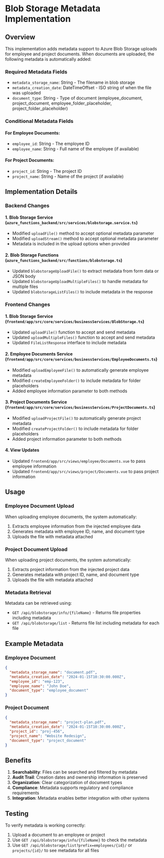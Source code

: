 # Blob Storage Metadata Implementation

## Overview
This implementation adds metadata support to Azure Blob Storage uploads for employee and project documents. When documents are uploaded, the following metadata is automatically added:

### Required Metadata Fields
- `metadata_storage_name`: String - The filename in blob storage
- `metadata_creation_date`: DateTimeOffset - ISO string of when the file was uploaded
- `document_type`: String - Type of document (employee_document, project_document, employee_folder_placeholder, project_folder_placeholder)

### Conditional Metadata Fields

#### For Employee Documents:
- `employee_id`: String - The employee ID
- `employee_name`: String - Full name of the employee (if available)

#### For Project Documents:
- `project_id`: String - The project ID  
- `project_name`: String - Name of the project (if available)

## Implementation Details

### Backend Changes

#### 1. Blob Storage Service (`azure_functions_backend/src/services/blobstorage.service.ts`)
- Modified `uploadFile()` method to accept optional metadata parameter
- Modified `uploadStream()` method to accept optional metadata parameter
- Metadata is included in the upload options when provided

#### 2. Blob Storage Functions (`azure_functions_backend/src/functions/blobstorage.ts`)
- Updated `blobstorageUploadFile()` to extract metadata from form data or JSON body
- Updated `blobstorageUploadMultipleFiles()` to handle metadata for multiple files
- Updated `blobstorageListFiles()` to include metadata in the response

### Frontend Changes

#### 1. Blob Storage Service (`frontend/app/src/core/services/businessServices/BlobStorage.ts`)
- Updated `uploadFile()` function to accept and send metadata
- Updated `uploadMultipleFiles()` function to accept and send metadata
- Updated `FileListResponse` interface to include metadata

#### 2. Employee Documents Service (`frontend/app/src/core/services/businessServices/EmployeeDocuments.ts`)
- Modified `uploadEmployeeFile()` to automatically generate employee metadata
- Modified `createEmployeeFolder()` to include metadata for folder placeholders
- Added employee information parameter to both methods

#### 3. Project Documents Service (`frontend/app/src/core/services/businessServices/ProjectDocuments.ts`)
- Modified `uploadProjectFile()` to automatically generate project metadata
- Modified `createProjectFolder()` to include metadata for folder placeholders
- Added project information parameter to both methods

#### 4. View Updates
- Updated `frontend/app/src/views/employee/Documents.vue` to pass employee information
- Updated `frontend/app/src/views/project/Documents.vue` to pass project information

## Usage

### Employee Document Upload
When uploading employee documents, the system automatically:
1. Extracts employee information from the injected employee data
2. Generates metadata with employee ID, name, and document type
3. Uploads the file with metadata attached

### Project Document Upload
When uploading project documents, the system automatically:
1. Extracts project information from the injected project data
2. Generates metadata with project ID, name, and document type
3. Uploads the file with metadata attached

### Metadata Retrieval
Metadata can be retrieved using:
- `GET /api/blobstorage/info/{fileName}` - Returns file properties including metadata
- `GET /api/blobstorage/list` - Returns file list including metadata for each file

## Example Metadata

### Employee Document
```json
{
  "metadata_storage_name": "document.pdf",
  "metadata_creation_date": "2024-01-15T10:30:00.000Z",
  "employee_id": "emp-123",
  "employee_name": "John Doe",
  "document_type": "employee_document"
}
```

### Project Document
```json
{
  "metadata_storage_name": "project-plan.pdf",
  "metadata_creation_date": "2024-01-15T10:30:00.000Z",
  "project_id": "proj-456",
  "project_name": "Website Redesign",
  "document_type": "project_document"
}
```

## Benefits
1. **Searchability**: Files can be searched and filtered by metadata
2. **Audit Trail**: Creation dates and ownership information is preserved
3. **Organization**: Clear categorization of document types
4. **Compliance**: Metadata supports regulatory and compliance requirements
5. **Integration**: Metadata enables better integration with other systems

## Testing
To verify metadata is working correctly:
1. Upload a document to an employee or project
2. Use `GET /api/blobstorage/info/{fileName}` to check the metadata
3. Use `GET /api/blobstorage/list?prefix=employees/{id}/` or `projects/{id}/` to see metadata for all files 